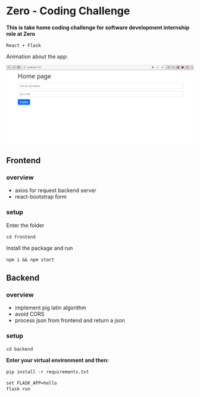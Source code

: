 # Zero - Coding Challenge



**This is take home coding challenge for software development internship role at Zero**

```
React + Flask
```



Animation about the app:

![AppAnimation](https://github.com/hyqshr/OA-Zero/blob/main/AppAnimation.gif)



## Frontend

### overview

- axios for request backend server
- react-bootstrap form

### setup

Enter the folder

```
cd frontend
```

Install the package and run

```
npm i && npm start
```



## Backend

### overview

- implement pig latin algorithm
- avoid CORS 
- process json from frontend and return a json

### setup

```
cd backend
```

**Enter your virtual environment and then:**

```
pip install -r requirements.txt
```



```
set FLASK_APP=hello
flask run
```



